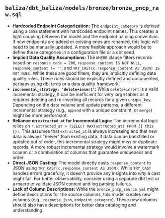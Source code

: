 ## `baliza/dbt_baliza/models/bronze/bronze_pncp_raw.sql`

*   **Hardcoded Endpoint Categorization:** The `endpoint_category` is derived using a `CASE` statement with hardcoded endpoint names. This creates a tight coupling between the model and the endpoint naming convention. If new endpoints are added or existing ones are renamed, this logic will need to be manually updated. A more flexible approach would be to define these categories in a configuration file or a dbt seed.
*   **Implicit Data Quality Assumptions:** The `WHERE` clause filters records based on `response_code = 200`, `response_content IS NOT NULL`, `response_content != ''`, and `TRY_CAST(c.response_content AS JSON) IS NOT NULL`. While these are good filters, they are implicitly defining data quality rules. These rules should be explicitly defined and documented, perhaps using dbt tests or a data quality framework.
*   **`incremental_strategy: 'delete+insert'`:** While `delete+insert` is a valid incremental strategy, it can be inefficient for very large tables as it requires deleting and re-inserting all records for a given `unique_key`. Depending on the data volume and update patterns, a different incremental strategy (e.g., `append` with a unique constraint, or `merge`) might be more performant.
*   **Reliance on `extracted_at` for Incremental Logic:** The incremental logic relies on `r.extracted_at > (SELECT MAX(extracted_at) FROM {{ this }})`. This assumes that `extracted_at` is always increasing and that new data is always "newer" than existing data. If data can be backfilled or updated out of order, this incremental strategy might miss or duplicate records. A more robust incremental strategy would involve a watermark column or a combination of columns that guarantee uniqueness and order.
*   **Direct JSON Casting:** The model directly casts `response_content` to JSON using `TRY_CAST(c.response_content AS JSON)`. While `TRY_CAST` handles errors gracefully, it doesn't provide any insights into *why* a cast might fail. For better observability, consider using a separate dbt test or a macro to validate JSON content and log parsing failures.
*   **Lack of Column Descriptions:** While the `bronze_pncp_source.yml` might define descriptions for the source columns, this model creates new columns (e.g., `response_json`, `endpoint_category`). These new columns should also have descriptions for better data cataloging and understanding.

